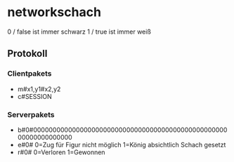 # networkschach

0 / false  ist immer schwarz
1 / true  ist immer weiß

## Protokoll

### Clientpakets
* m#x1,y1#x2,y2
* c#SESSION

### Serverpakets
* b#0#0000000000000000000000000000000000000000000000000000000000000000
* e#0#	0=Zug für Figur nicht möglich	1=König absichtlich Schach gesetzt
* r#0#  0=Verloren						1=Gewonnen


